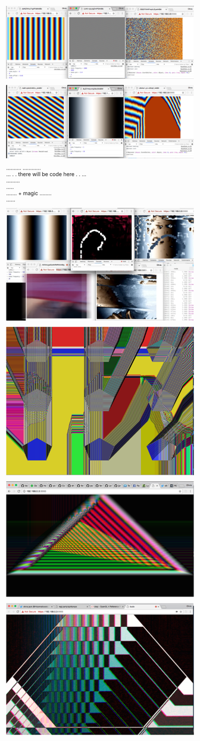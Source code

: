 
![main](images/3.png)

![main](images/3-2.png)

..........
............  
...  . . there will be code here  . .  ...  
.........  
.....  
.......  + magic
........  
......  

![main](images/main.png)

![main](images/9.png)

![main](images/triangle-color.png)

![main](images/hex.png)
